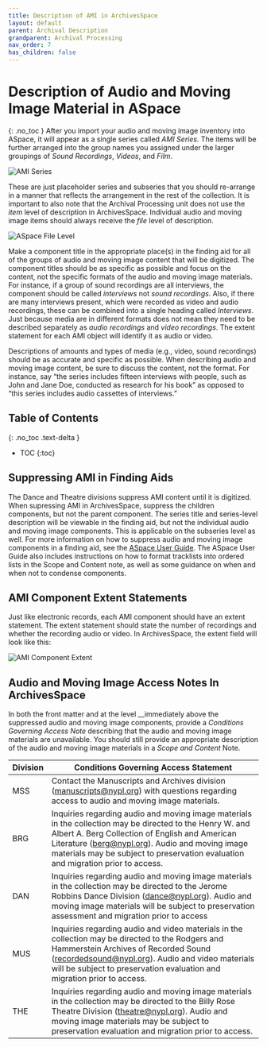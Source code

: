 ```yaml
---
title: Description of AMI in ArchivesSpace
layout: default
parent: Archival Description
grandparent: Archival Processing
nav_order: 7
has_children: false
---
```

# Description of Audio and Moving Image Material in ASpace
{: .no_toc }
After you import your audio and moving image inventory into ASpace, it will appear as a single series called _AMI Series._ The items will be further arranged into the group names you assigned under the larger groupings of _Sound Recordings_, _Videos_, and _Film_. 

![AMI Series](/Images/88-AMI-series.png)

These are just placeholder series and subseries that you should re-arrange in a manner that reflects the arrangement in the rest of the collection. It is important to also note that the Archival Processing unit does not use the _item_ level of description in ArchivesSpace. Individual audio and moving image items should always receive the _file_ level of description.

![ASpace File Level](/Images/89-ASpace-file-level.png)

Make a component title in the appropriate place(s) in the finding aid for all of the groups of audio and moving image content that will be digitized. The component titles should be as specific as possible and focus on the content, not the specific formats of the audio and moving image materials. For instance, if a group of sound recordings are all interviews, the component should be called _interviews_ not _sound recordings_. Also, if there are many interviews present, which were recorded as video and audio recordings, these can be combined into a single heading called _Interviews_. Just because media are in different formats does not mean they need to be described separately as _audio recordings_ and _video recordings_. The extent statement for each AMI object will identify it as audio or video. 

Descriptions of amounts and types of media (e.g., video, sound recordings) should be as accurate and specific as possible. When describing audio and moving image content, be sure to discuss the content, not the format. For instance, say “the series includes fifteen interviews with people, such as John and Jane Doe, conducted as research for his book” as opposed to “this series includes audio cassettes of interviews.” 

## Table of Contents
{: .no_toc .text-delta }

- TOC
{:toc}

## Suppressing AMI in Finding Aids
The Dance and Theatre divisions suppress AMI content until it is digitized. When supressing AMI in ArchivesSpace, suppress the children components, but not the parent component. The series title and series-level description will be viewable in the finding aid, but not the individual audio and moving image components. This is applicable on the subseries level as well. For more information on how to suppress audio and moving image components in a finding aid, see the [ASpace User Guide](https://nypl.github.io/pres-docs/aspace/aspace.html). The ASpace User Guide also includes instructions on how to format tracklists into ordered lists in the Scope and Content note, as well as some guidance on when and when not to condense components. 

## AMI Component Extent Statements
Just like electronic records, each AMI component should have an extent statement. The extent statement should state the number of recordings and whether the recording audio or video. In ArchivesSpace, the extent field will look like this:

![AMI Component Extent](/Images/90-AMI-component-extent.png)

## Audio and Moving Image Access Notes In ArchivesSpace
In both the front matter and at the level __immediately above the suppressed audio and moving image components, provide a _Conditions Governing Access Note_ describing that the audio and moving image materials are unavailable. You should still provide an appropriate description of the audio and moving image materials in a _Scope and Content_ Note.

| Division | Conditions Governing Access Statement |
| -------- | ------------------------------------- |
| MSS | Contact the Manuscripts and Archives division (manuscripts@nypl.org) with questions regarding access to audio and moving image materials. |
| BRG | Inquiries regarding audio and moving image materials in the collection may be directed to the Henry W. and Albert A. Berg Collection of English and American Literature (berg@nypl.org). Audio and moving image materials may be subject to preservation evaluation and migration prior to access. |
| DAN | Inquiries regarding audio and moving image materials in the collection may be directed to the Jerome Robbins Dance Division  (dance@nypl.org). Audio and moving image materials will be subject to preservation assessment and migration prior to access |
| MUS | Inquiries regarding audio and video materials in the collection may be directed to the Rodgers and Hammerstein Archives of Recorded Sound (recordedsound@nypl.org). Audio and video materials will be subject to preservation evaluation and migration prior to access. |
| THE | Inquiries regarding audio and moving image materials in the collection may be directed to the Billy Rose Theatre Division (theatre@nypl.org).  Audio and moving image materials may be subject to preservation evaluation and migration prior to access. |







